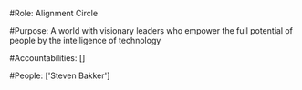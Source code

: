 #Role: Alignment Circle 

#Purpose: A world with visionary leaders who empower the full potential of people by the intelligence of technology 

#Accountabilities: [] 

#People: ['Steven Bakker']